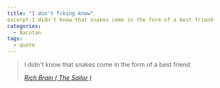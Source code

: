 ```yaml
---
title: "I don't fcking know"
excerpt:I didn't know that snakes come in the form of a best friend
categories:
  - Bacotan
tags:
  - quote
---
```


> I didn't know that snakes come in the form of a best friend
>
> <cite><a href="https://genius.com/17851714">Rich Brain ( The Sailor )</a></cite>
